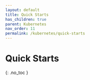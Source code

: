 ```yaml
---
layout: default
title: Quick Starts
has_children: true
parent: Kubernetes
nav_order: 11
permalink: /kubernetes/quick-starts
---
```


# Quick Starts
{: .no_toc }


